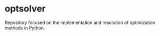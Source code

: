 # optsolver
Repository focused on the implementation and resolution of optimization methods in Python.
